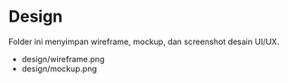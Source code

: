 # Design
Folder ini menyimpan wireframe, mockup, dan screenshot desain UI/UX.
- design/wireframe.png
- design/mockup.png
